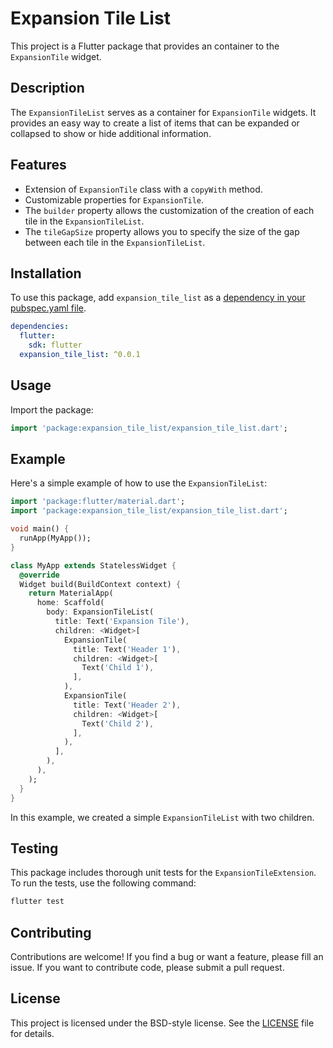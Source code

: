 # Expansion Tile List

This project is a Flutter package that provides an container to the `ExpansionTile` widget.

## Description

The `ExpansionTileList` serves as a container for `ExpansionTile` widgets. It provides an easy way to create a list of items that can be expanded or collapsed to show or hide additional information.

## Features

- Extension of `ExpansionTile` class with a `copyWith` method.
- Customizable properties for `ExpansionTile`.
- The `builder` property allows the customization of the creation of each tile in the `ExpansionTileList`.
- The `tileGapSize` property allows you to specify the size of the gap between each tile in the `ExpansionTileList`.

## Installation

To use this package, add `expansion_tile_list` as a [dependency in your pubspec.yaml file](https://flutter.dev/docs/development/packages-and-plugins/using-packages).

```yaml
dependencies:
  flutter:
    sdk: flutter
  expansion_tile_list: ^0.0.1
```

## Usage

Import the package:

```dart
import 'package:expansion_tile_list/expansion_tile_list.dart';
```

## Example

Here's a simple example of how to use the `ExpansionTileList`:

```dart
import 'package:flutter/material.dart';
import 'package:expansion_tile_list/expansion_tile_list.dart';

void main() {
  runApp(MyApp());
}

class MyApp extends StatelessWidget {
  @override
  Widget build(BuildContext context) {
    return MaterialApp(
      home: Scaffold(
        body: ExpansionTileList(
          title: Text('Expansion Tile'),
          children: <Widget>[
            ExpansionTile(
              title: Text('Header 1'),
              children: <Widget>[
                Text('Child 1'),
              ],
            ),
            ExpansionTile(
              title: Text('Header 2'),
              children: <Widget>[
                Text('Child 2'),
              ],
            ),
          ],
        ),
      ),
    );
  }
}
```

In this example, we created a simple `ExpansionTileList` with two children.

## Testing

This package includes thorough unit tests for the `ExpansionTileExtension`. To run the tests, use the following command:

```bash
flutter test
```

## Contributing

Contributions are welcome! If you find a bug or want a feature, please fill an issue. If you want to contribute code, please submit a pull request.

## License

This project is licensed under the BSD-style license. See the [LICENSE](LICENSE) file for details.
```